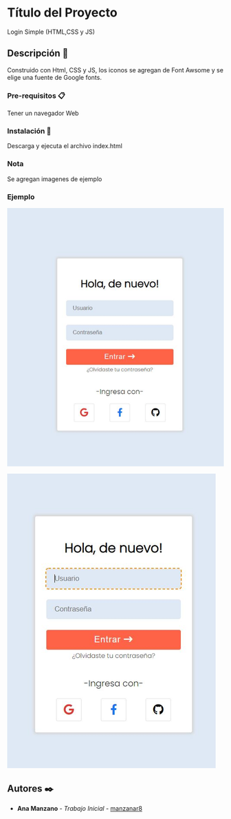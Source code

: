 # Título del Proyecto

Login Simple (HTML,CSS y JS)

## Descripción 🚀

Construido con Html, CSS y JS, los iconos se agregan de Font Awsome y se elige una fuente de Google fonts.

### Pre-requisitos 📋

Tener un navegador Web

### Instalación 🔧

Descarga y ejecuta el archivo index.html

### Nota

Se agregan imagenes de ejemplo

### Ejemplo 

![alt tag](https://github.com/manzanar8/Proyectos_Basicos/blob/main/Proyectos/loginForm/Login%20Simple.JPG?raw=true) 

![alt tag](https://github.com/manzanar8/Proyectos_Basicos/blob/main/Proyectos/loginForm/Login%20Simple2.JPG?raw=true)

## Autores ✒️

* **Ana Manzano** - *Trabajo Inicial* - [manzanar8](https://github.com/manzanar8)





